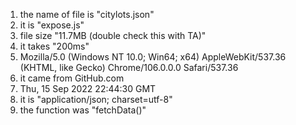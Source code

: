 <ol>
  <li>the name of file is "citylots.json"</li>
  <li>it is "expose.js"</li>
  <li>file size "11.7MB (double check this with TA)"</li>
  <li>it takes "200ms"</li>
  <li>Mozilla/5.0 (Windows NT 10.0; Win64; x64) AppleWebKit/537.36 (KHTML, like Gecko) Chrome/106.0.0.0 Safari/537.36</li>
  <li>it came from GitHub.com</li>
  <li>Thu, 15 Sep 2022 22:44:30 GMT</li>
  <li>it is "application/json; charset=utf-8"</li>
  <li>the function was "fetchData()"</li>
  
</ol>
